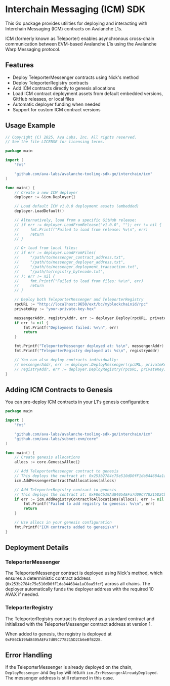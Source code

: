 # Interchain Messaging (ICM) SDK

This Go package provides utilities for deploying and interacting with Interchain Messaging (ICM) contracts on Avalanche L1s.

ICM (formerly known as Teleporter) enables asynchronous cross-chain communication between EVM-based Avalanche L1s using the Avalanche Warp Messaging protocol.

## Features

* Deploy TeleporterMessenger contracts using Nick's method
* Deploy TeleporterRegistry contracts
* Add ICM contracts directly to genesis allocations
* Load ICM contract deployment assets from default embedded versions, GitHub releases, or local files
* Automatic deployer funding when needed
* Support for custom ICM contract versions

## Usage Example

```go
// Copyright (C) 2025, Ava Labs, Inc. All rights reserved.
// See the file LICENSE for licensing terms.

package main

import (
	"fmt"

	"github.com/ava-labs/avalanche-tooling-sdk-go/interchain/icm"
)

func main() {
	// Create a new ICM deployer
	deployer := &icm.Deployer{}

	// Load default ICM v1.0.0 deployment assets (embedded)
	deployer.LoadDefault()

	// Alternatively, load from a specific GitHub release:
	// if err := deployer.LoadFromRelease("v1.0.0", ""); err != nil {
	//     fmt.Printf("Failed to load from release: %v\n", err)
	//     return
	// }

	// Or load from local files:
	// if err := deployer.LoadFromFiles(
	//     "/path/to/messenger_contract_address.txt",
	//     "/path/to/messenger_deployer_address.txt",
	//     "/path/to/messenger_deployment_transaction.txt",
	//     "/path/to/registry_bytecode.txt",
	// ); err != nil {
	//     fmt.Printf("Failed to load from files: %v\n", err)
	//     return
	// }

	// Deploy both TeleporterMessenger and TeleporterRegistry
	rpcURL := "http://localhost:9650/ext/bc/myblockchainid/rpc"
	privateKey := "your-private-key-hex"

	messengerAddr, registryAddr, err := deployer.Deploy(rpcURL, privateKey)
	if err != nil {
		fmt.Printf("Deployment failed: %v\n", err)
		return
	}

	fmt.Printf("TeleporterMessenger deployed at: %s\n", messengerAddr)
	fmt.Printf("TeleporterRegistry deployed at: %s\n", registryAddr)

	// You can also deploy contracts individually:
	// messengerAddr, err := deployer.DeployMessenger(rpcURL, privateKey)
	// registryAddr, err := deployer.DeployRegistry(rpcURL, privateKey)
}
```

## Adding ICM Contracts to Genesis

You can pre-deploy ICM contracts in your L1's genesis configuration:

```go
package main

import (
	"fmt"

	"github.com/ava-labs/avalanche-tooling-sdk-go/interchain/icm"
	"github.com/ava-labs/subnet-evm/core"
)

func main() {
	// Create genesis allocations
	allocs := core.GenesisAlloc{}

	// Add TeleporterMessenger contract to genesis
	// This deploys the contract at: 0x253b2784c75e510dD0fF1da844684a1aC0aa5fcf
	icm.AddMessengerContractToAllocations(allocs)

	// Add TeleporterRegistry contract to genesis
	// This deploys the contract at: 0xF86Cb19Ad8405AEFa7d09C778215D2Cb6eBfB228
	if err := icm.AddRegistryContractToAllocations(allocs); err != nil {
		fmt.Printf("Failed to add registry to genesis: %v\n", err)
		return
	}

	// Use allocs in your genesis configuration
	fmt.Printf("ICM contracts added to genesis\n")
}
```

## Deployment Details

### TeleporterMessenger

The TeleporterMessenger contract is deployed using Nick's method, which ensures a deterministic contract address (`0x253b2784c75e510dD0fF1da844684a1aC0aa5fcf`) across all chains. The deployer automatically funds the deployer address with the required 10 AVAX if needed.

### TeleporterRegistry

The TeleporterRegistry contract is deployed as a standard contract and initialized with the TeleporterMessenger contract address at version 1.

When added to genesis, the registry is deployed at `0xF86Cb19Ad8405AEFa7d09C778215D2Cb6eBfB228`.

## Error Handling

If the TeleporterMessenger is already deployed on the chain, `DeployMessenger` and `Deploy` will return `icm.ErrMessengerAlreadyDeployed`. The messenger address is still returned in this case.

